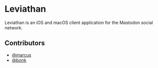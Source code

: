 # Leviathan

Leviathan is an iOS and macOS client application for the Mastodon social network.

## Contributors

- <a rel="me" href="https://bearologics.social/@marcus">@marcus</a>
- <a rel="me" href="https://social.saarland/@bonk">@bonk</a>
